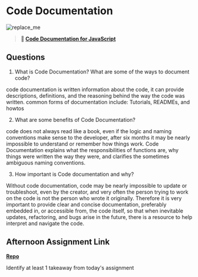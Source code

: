 # Code Documentation

![replace_me](https://codeworks.blob.core.windows.net/public/assets/img/illustrations/placeholder.svg)

> **📖 [Code Documentation for JavaScript](https://codeworksacademy.com/fs-student-guide/resources/wk7/02-JSDocs)**

## Questions

1. What is Code Documentation? What are some of the ways to document code?

code documentation is written information about the code, it can provide descriptions, definitions, and the reasoning behind the way the code was written. common forms of documentation include: Tutorials, READMEs, and howtos

2. What are some benefits of Code Documentation?

code does not always read like a book, even if the logic and naming conventions make sense to the developer, after six months it may be nearly impossible to understand or remember how things work. Code Documentation explains what the responsibilities of functions are, why things were written the way they were, and clarifies the sometimes ambiguous naming conventions.

3. How important is Code documentation and why?

Without code documentation, code may be nearly impossible to update or troubleshoot, even by the creator, and very often the person trying to work on the code is not the person who wrote it originally. Therefore it is very important to provide clear and concise documentation, preferably embedded in, or accessible from, the code itself, so that when inevitable updates, refactoring, and bugs arise in the future, there is a resource to help interpret and navigate the code.

## Afternoon Assignment Link

**[Repo](https://github.com/chris-hildebrandt/<ASSIGNMENT_REPO>)**

Identify at least 1 takeaway from today's assignment
